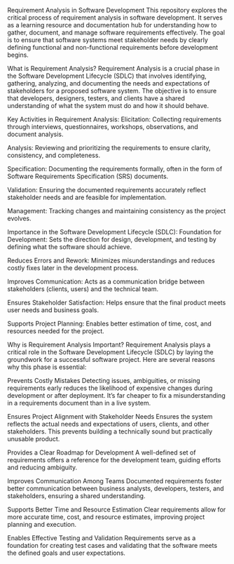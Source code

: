 Requirement Analysis in Software Development
This repository explores the critical process of requirement analysis in software development. It serves as a learning resource and documentation hub for understanding how to gather, document, and manage software requirements effectively. The goal is to ensure that software systems meet stakeholder needs by clearly defining functional and non-functional requirements before development begins.

What is Requirement Analysis?
Requirement Analysis is a crucial phase in the Software Development Lifecycle (SDLC) that involves identifying, gathering, analyzing, and documenting the needs and expectations of stakeholders for a proposed software system. The objective is to ensure that developers, designers, testers, and clients have a shared understanding of what the system must do and how it should behave.

Key Activities in Requirement Analysis:
Elicitation: Collecting requirements through interviews, questionnaires, workshops, observations, and document analysis.

Analysis: Reviewing and prioritizing the requirements to ensure clarity, consistency, and completeness.

Specification: Documenting the requirements formally, often in the form of Software Requirements Specification (SRS) documents.

Validation: Ensuring the documented requirements accurately reflect stakeholder needs and are feasible for implementation.

Management: Tracking changes and maintaining consistency as the project evolves.

Importance in the Software Development Lifecycle (SDLC):
Foundation for Development: Sets the direction for design, development, and testing by defining what the software should achieve.

Reduces Errors and Rework: Minimizes misunderstandings and reduces costly fixes later in the development process.

Improves Communication: Acts as a communication bridge between stakeholders (clients, users) and the technical team.

Ensures Stakeholder Satisfaction: Helps ensure that the final product meets user needs and business goals.

Supports Project Planning: Enables better estimation of time, cost, and resources needed for the project.

Why is Requirement Analysis Important?
Requirement Analysis plays a critical role in the Software Development Lifecycle (SDLC) by laying the groundwork for a successful software project. Here are several reasons why this phase is essential:

Prevents Costly Mistakes
Detecting issues, ambiguities, or missing requirements early reduces the likelihood of expensive changes during development or after deployment. It’s far cheaper to fix a misunderstanding in a requirements document than in a live system.

Ensures Project Alignment with Stakeholder Needs
Ensures the system reflects the actual needs and expectations of users, clients, and other stakeholders. This prevents building a technically sound but practically unusable product.

Provides a Clear Roadmap for Development
A well-defined set of requirements offers a reference for the development team, guiding efforts and reducing ambiguity.

Improves Communication Among Teams
Documented requirements foster better communication between business analysts, developers, testers, and stakeholders, ensuring a shared understanding.

Supports Better Time and Resource Estimation
Clear requirements allow for more accurate time, cost, and resource estimates, improving project planning and execution.

Enables Effective Testing and Validation
Requirements serve as a foundation for creating test cases and validating that the software meets the defined goals and user expectations.